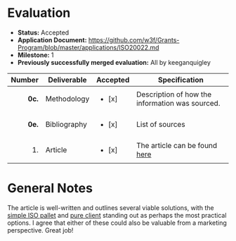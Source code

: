 # Evaluation

- **Status:** Accepted
- **Application Document:** https://github.com/w3f/Grants-Program/blob/master/applications/ISO20022.md
- **Milestone:** 1
- **Previously successfully merged evaluation:** All by keeganquigley

| Number | Deliverable | Accepted | Specification |
| -----: | ----------- | ------------- | -------------
| **0c.** | Methodology | <ul><li>[x] </li></ul> | Description of how the information was sourced. |
| **0e.** | Bibliography | <ul><li>[x] </li></ul> | List of sources |
| 1. | Article | <ul><li>[x] </li></ul> | The article can be found [here](https://hackmd.io/@pifragile/BkQKiNJqA)| 

# General Notes

The article is well-written and outlines several viable solutions, with the [simple ISO pallet](https://hackmd.io/@pifragile/BkQKiNJqA#Simple-ISO-pallet) and [pure client](https://hackmd.io/@pifragile/BkQKiNJqA#Pure-client) standing out as perhaps the most practical options. I agree that either of these could also be valuable from a marketing perspective. Great job!

